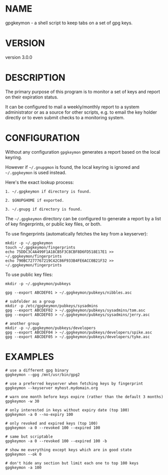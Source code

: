 # NAME

gpgkeymon - a shell script to keep tabs on a set of gpg keys.

# VERSION

version 3.0.0

# DESCRIPTION

The primary purpose of this program is to monitor a set of keys and report on their expiration status.

It can be configured to mail a weekly/monthly report to a system administrator or as a source for other scripts, e.g. to email the key holder directly or to even submit checks to a monitoring system.

# CONFIGURATION

Without any configuration `gpgkeymon` generates a report based on the local keyring.

However if `~/.gnupgmon` is found, the local keyring is ignored and `~/.gpgkeymon` is used instead.

Here's the exact lookup process:

	1. ~/.gpgkeymon if directory is found.

	2. $GNUPGHOME if exported.

	3. ~/.gnupg if directory is found.

The `~/.gpgkeymon` directory can be configured to generate a report by a list of key fingerprints, or public key files, or both.

To use fingerprints (automatically fetches the key from a keyserver):

	mkdir -p ~/.gpgkeymon
	touch ~/.gpgkeymon/fingerprints
	echo 75DDC3C4A499F1A18CB5F3C8CBF8D6FD518E17E1 >> ~/.gpgkeymon/fingerprints
	echo 790BC7277767219C42C86F933B4FE6ACC0B21F32 >> ~/.gpgkeymon/fingerprints

To use public key files:

	mkdir -p ~/.gpgkeymon/pubkeys

	gpg --export ABCDEF01 > ~/.gpgkeymon/pubkeys/nibbles.asc

	# subfolder as a group
	mkdir -p /etc/gpgkeymon/pubkeys/sysadmins
	gpg --export ABCDEF02 > ~/.gpgkeymon/pubkeys/sysadmins/tom.asc
	gpg --export ABCDEF03 > ~/.gpgkeymon/pubkeys/sysadmins/jerry.asc

	# another group
	mkdir -p ~/.gpgkeymon/pubkeys/developers
	gpg --export ABCDEF04 > ~/.gpgkeymon/pubkeys/developers/spike.asc
	gpg --export ABCDEF05 > ~/.gpgkeymon/pubkeys/developers/tyke.asc


# EXAMPLES

	# use a different gpg binary
	gpgkeymon --gpg /mnt/usr/bin/gpg2

	# use a preferred keyserver when fetching keys by fingerprint
	gpgkeymon --keyserver myhost.mydomain.org

	# warn one month before keys expire (rather than the default 3 months)
	gpgkeymon -w 30

	# only interested in keys without expiry date (top 100)
	gpgkeymon -a 0 --no-expiry 100

	# only revoked and expired keys (top 100)
	gpgkeymon -a 0 --revoked 100 --expired 100

	# same but scriptable
	gpgkeymon -a 0 --revoked 100 --expired 100 -b

	# show me everything except keys which are in good state
	gpgkeymon --ok 0

	# don't hide any section but limit each one to top 100 keys
	gpgkeymon -a 100
